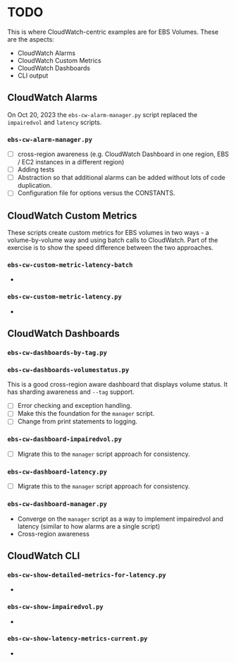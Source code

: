 # TODO

This is where CloudWatch-centric examples are for EBS Volumes. These are the aspects:

- CloudWatch Alarms
- CloudWatch Custom Metrics
- CloudWatch Dashboards
- CLI output

## CloudWatch Alarms

On Oct 20, 2023 the `ebs-cw-alarm-manager.py` script replaced the `impairedvol` and `latency` scripts.

### `ebs-cw-alarm-manager.py`

- [ ] cross-region awareness (e.g. CloudWatch Dashboard in one region, EBS / EC2 instances in a different region)
- [ ] Adding tests
- [ ] Abstraction so that additional alarms can be added without lots of code duplication.
- [ ] Configuration file for options versus the CONSTANTS.

## CloudWatch Custom Metrics

These scripts create custom metrics for EBS volumes in two ways - a volume-by-volume way and using batch calls to CloudWatch. Part of the exercise is to show the speed difference between the two approaches.

### `ebs-cw-custom-metric-latency-batch`

-

### `ebs-cw-custom-metric-latency.py`

-

## CloudWatch Dashboards

### `ebs-cw-dashboards-by-tag.py`

### `ebs-cw-dashboards-volumestatus.py`

This is a good cross-region aware dashboard that displays volume status. It has sharding awareness and `--tag` support.

- [ ] Error checking and exception handling.
- [ ] Make this the foundation for the `manager` script.
- [ ] Change from print statements to logging.

### `ebs-cw-dashboard-impairedvol.py`

- [ ] Migrate this to the `manager` script approach for consistency.

### `ebs-cw-dashboard-latency.py`

- [ ] Migrate this to the `manager` script approach for consistency.

### `ebs-cw-dashboard-manager.py`

- Converge on the `manager` script as a way to implement impairedvol and latency (similar to how alarms are a single script)
- Cross-region awareness

## CloudWatch CLI

### `ebs-cw-show-detailed-metrics-for-latency.py`

-

### `ebs-cw-show-impairedvol.py`

-

### `ebs-cw-show-latency-metrics-current.py`

-
